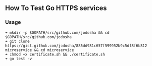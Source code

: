 ## How To Test Go HTTPS services

### Usage

```shell
➜ mkdir -p $GOPATH/src/github.com/jodosha && cd $GOPATH/src/github.com/jodosha
➜ git clone https://gist.github.com/jodosha/885dd981c657f599952b9c5df8f6b812 microservice && cd microservice
➜ chmod +x certificate.sh && ./certificate.sh
➜ go test -v
```